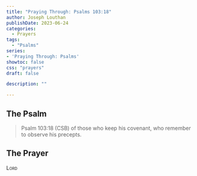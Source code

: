 ```yaml
---
title: "Praying Through: Psalms 103:18"
author: Joseph Louthan
publishDate: 2023-06-24
categories:
  - Prayers
tags:
  - "Psalms"
series:
- 'Praying Through: Psalms'
showtoc: false
css: "prayers"
draft: false

description: ""

---
```


## The Psalm

>Psalm 103:18 (CSB) of those who keep his covenant, who remember to observe his precepts. 

## The Prayer

<div style="font-variant: small-caps;">
Lord
</div>

```text

```

